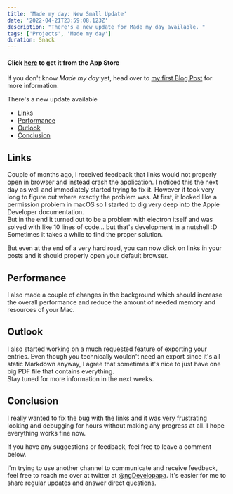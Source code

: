 ```yaml
---
title: 'Made my day: New Small Update'
date: '2022-04-21T23:59:08.123Z'
description: "There's a new update for Made my day available. "
tags: ['Projects', 'Made my day']
duration: Snack
---
```


#### Click [here](https://apps.apple.com/us/app/made-my-day/id1481700999?l=de&ls=1&mt=12) to get it from the App Store

If you don't know _Made my day_ yet, head over to [my first Blog Post](/made-my-day) for more information.

There's a new update available

- [Links](#links)
- [Performance](#performance)
- [Outlook](#outlook)
- [Conclusion](#conclusion)

## Links

Couple of months ago, I received feedback that links would not properly open in browser and instead crash the application.
I noticed this the next day as well and immediately started trying to fix it. However it took very long to figure out where
exactly the problem was. At first, it looked like a permission problem in macOS so I started to dig very deep into the Apple
Developer documentation.  
But in the end it turned out to be a problem with electron itself and was solved with like 10 lines of code... but that's
development in a nutshell :D Sometimes it takes a while to find the proper solution.

But even at the end of a very hard road, you can now click on links in your posts and it should properly open your default
browser.

## Performance

I also made a couple of changes in the background which should increase the overall performance and reduce the amount of needed
memory and resources of your Mac.

## Outlook

I also started working on a much requested feature of exporting your entries. Even though you technically wouldn't need
an export since it's all static Markdown anyway, I agree that sometimes it's nice to just have one big PDF file that contains
everything.  
Stay tuned for more information in the next weeks.

## Conclusion

I really wanted to fix the bug with the links and it was very frustrating looking and debugging for hours without making any
progress at all. I hope everything works fine now.

If you have any suggestions or feedback, feel free to leave a comment below.

I'm trying to use another channel to communicate and receive feedback, feel free to reach me over at twitter at
[@ngDevelopapa](https://twitter.com/ngDevelopapa). It's easier for me to share regular updates and answer direct questions.
